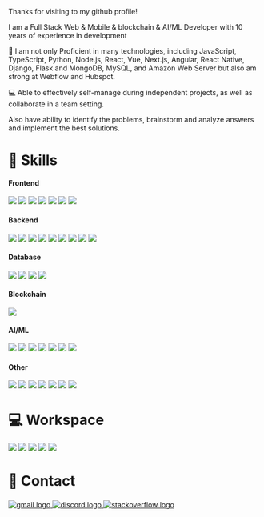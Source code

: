 Thanks for visiting to my github profile!

I am a Full Stack Web & Mobile & blockchain & AI/ML Developer with 10 years of experience in development

🧰 I am not only Proficient in many technologies, including JavaScript, TypeScript, Python, Node.js, React, Vue, Next.js, Angular, React Native, Django, Flask and MongoDB, MySQL, and Amazon Web Server but also am strong at Webflow and Hubspot.

💻 Able to effectively self-manage during independent projects, as well as collaborate in a team setting.

Also have ability to identify the problems, brainstorm and analyze answers and implement the best solutions.

# 🚀 Skills

#### Frontend

![](https://img.shields.io/badge/JavaScript-323330?style=flat&logo=javascript&logoColor=F7DF1E)
![](https://img.shields.io/badge/TypeScript-007ACC?style=flat&logo=typescript&logoColor=white)
![](https://img.shields.io/badge/React-20232A?style=flat&logo=react&logoColor=61DAFB)
![](https://img.shields.io/badge/Vue.js-35495E?style=flat&logo=vue.js&logoColor=4FC08D)
![](https://img.shields.io/badge/Next.js-0082C9?style=flat&logo=next.js&logoColor=white)
![](https://img.shields.io/badge/Nuxt.js-0092C9?style=flat&logo=nuxt.js&logoColor=white)
![](https://img.shields.io/badge/Tailwind_CSS-38B2AC?style=flat&logo=tailwind-css&logoColor=white)

#### Backend

![](https://img.shields.io/badge/Python-323330?style=flat&logo=python&logoColor=#3776AB)
![](https://img.shields.io/badge/Go-00ADD8?style=flat&logo=go&logoColor=white)
![](https://img.shields.io/badge/Rust-000000?style=flat&logo=rust&logoColor=white)
![](https://img.shields.io/badge/PHP-777BB4?style=flat&logo=php&logoColor=white)
![](https://img.shields.io/badge/Laravel-FF2D20?style=flat&logo=laravel&logoColor=white)
![](https://img.shields.io/badge/Node.js-43853D?style=flat&logo=node.js&logoColor=white)
![](https://img.shields.io/badge/-NestJs-ea2845?style=flat&logo=nestjs&logoColor=white)
![](https://img.shields.io/badge/Django-329930?style=flat&logo=django&logoColor=white)
![](https://img.shields.io/badge/Flask-3233AA?style=flat&logo=flask&logoColor=white)

#### Database

![](https://img.shields.io/badge/MySQL-00000F?style=flat&logo=mysql&logoColor=white)
![](https://img.shields.io/badge/PostgreSQL-316192?style=flat&logo=postgresql&logoColor=white)
![](https://img.shields.io/badge/MongoDB-4EA94B?style=flat&logo=mongodb&logoColor=white)
![](https://img.shields.io/badge/Redis-%23DD0031.svg?&style=flat&logo=redis&logoColor=white)

#### Blockchain
![](https://img.shields.io/badge/Ethereum-3C3C3D?style=flat&logo=Ethereum&logoColor=white)

#### AI/ML
![](https://img.shields.io/badge/Pandas-366C3D?style=flat&logo=pandas&logoColor=white)
![](https://img.shields.io/badge/PyTorch-AC773D?style=flat&logo=pytorch&logoColor=white)
![](https://img.shields.io/badge/Tensorflow-3C399D?style=flat&logo=tensorflow&logoColor=white)
![](https://img.shields.io/badge/Numpy-3C3C9A?style=flat&logo=numpy&logoColor=white)
![](https://img.shields.io/badge/Scikitlearn-6C3CF1?style=flat&logo=scikitlearn&logoColor=white)
![](https://img.shields.io/badge/Keras-3C3C3D?style=flat&logo=keras&logoColor=white)
![](https://img.shields.io/badge/Openai-3C4C7D?style=flat&logo=openai&logoColor=white)

#### Other

![](https://img.shields.io/badge/GIT-E44C30?style=flat&logo=git&logoColor=white)
![](https://img.shields.io/badge/Docker-%23DD0031.svg?&style=flat&logo=docker&logoColor=white)
![](https://img.shields.io/badge/Kubernetes-%23DD5531.svg?&style=flat&logo=kubernetes&logoColor=white)
![](https://img.shields.io/badge/Nginx-%23009639.svg?style=flat&logo=nginx&logoColor=white)
![](https://img.shields.io/badge/Figma-F24E1E?style=flat&logo=figma&logoColor=white)
![](https://img.shields.io/badge/Jira-0052CC?style=flat&logo=Jira&logoColor=white)
![](https://img.shields.io/badge/AWS-3352CC?style=flat&logo=amazonwebservices&logoColor=white)

# 💻 Workspace

![](https://img.shields.io/badge/Intel-Core_i7_11th-0071C5?style=flat&logo=intel&logoColor=white)
![](https://img.shields.io/badge/NVIDIA-GeForce_RTX3060-76B900?style=flat&logo=nvidia&logoColor=white)
![](https://img.shields.io/badge/Windows-0078D6?style=flat&logo=windows&logoColor=white)
![](https://img.shields.io/badge/Ubuntu-E95420?style=flat&logo=ubuntu&logoColor=white)
![](https://img.shields.io/badge/Visual_Studio_Code-0078D4?style=flat&logo=visual%20studio%20code&logoColor=white)

# 📱 Contact

###

<div align="left">
  <a href="mailto:champion5star247963@gmail.com" target="_blank">
    <img src="https://img.shields.io/static/v1?message=Gmail&logo=gmail&label=&color=D14836&logoColor=white&labelColor=&style=flat"  alt="gmail logo"  />
  </a>
  <a href="#" target="_blank">
    <img src="https://img.shields.io/static/v1?message=Discord&logo=discord&label=&color=7289DA&logoColor=white&labelColor=&style=flat" alt="discord logo"  />
  </a>
  <a href="https://stackoverflow.com/users/20315389/highdevwizards" target="_blank">
    <img src="https://img.shields.io/stackexchange/stackoverflow/t/flat" alt="stackoverflow logo"  />
  </a> 
</div>

###
